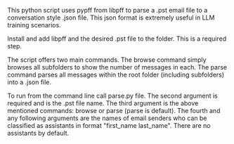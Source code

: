 This python script uses pypff from libpff to parse a .pst email file to a conversation style .json file. This json format is extremely useful in LLM training scenarios.

Install and add libpff and the desired .pst file to the folder. This is a required step.

The script offers two main commands. The browse command simply browses all subfolders to show the number of messages in each. The parse command parses all messages within the root folder (including subfolders) into a .json file.

To run from the command line call parse.py file. The second argument is required and is the .pst file name. The third argument is the above mentioned commands: browse or parse (parse is default). The fourth and any following arguments are the names of email senders who can be classified as assistants in format "first_name last_name". There are no assistants by default.
